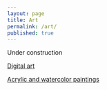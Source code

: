 ```yaml
---
layout: page
title: Art
permalink: /art/
published: true
---
```


Under construction

[Digital art](https://www.behance.net/gallery/41505319/Illustrations) 

[Acrylic and watercolor paintings](https://violasong.tumblr.com/)
